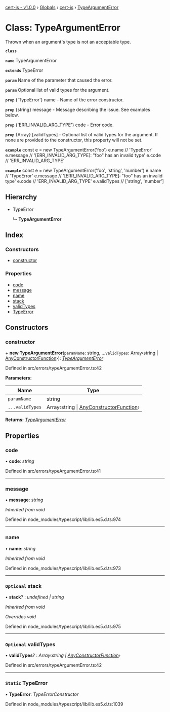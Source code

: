 [cert-is - v1.0.0](../README.md) › [Globals](../globals.md) › [cert-is](../modules/cert_is.md) › [TypeArgumentError](cert_is.typeargumenterror.md)

# Class: TypeArgumentError

Thrown when an argument's type is not an acceptable type.

**`class`** 

**`name`** TypeArgumentError

**`extends`** TypeError

**`param`** Name of the parameter that caused the error.

**`param`** Optional list of valid types for the argument.

**`prop`** {'TypeError'} name    - Name of the error constructor.

**`prop`** {string}      message - Message describing the issue. See examples below.

**`prop`** {'ERR_INVALID_ARG_TYPE'} code - Error code.

**`prop`** {Array}   [validTypes] - Optional list of valid types for the
argument. If none are provided to the constructor, this property will not
be set.

**`example`** 
const e = new TypeArgumentError('foo')
e.name    // 'TypeError'
e.message // '[ERR_INVALID_ARG_TYPE]: "foo" has an invalid type'
e.code    // 'ERR_INVALID_ARG_TYPE'

**`example`** 
const e = new TypeArgumentError('foo', 'string', 'number')
e.name       // 'TypeError'
e.message    // '[ERR_INVALID_ARG_TYPE]: "foo" has an invalid type'
e.code       // 'ERR_INVALID_ARG_TYPE'
e.validTypes // ['string', 'number']

## Hierarchy

* TypeError

  ↳ **TypeArgumentError**

## Index

### Constructors

* [constructor](cert_is.typeargumenterror.md#constructor)

### Properties

* [code](cert_is.typeargumenterror.md#code)
* [message](cert_is.typeargumenterror.md#message)
* [name](cert_is.typeargumenterror.md#name)
* [stack](cert_is.typeargumenterror.md#optional-stack)
* [validTypes](cert_is.typeargumenterror.md#optional-validtypes)
* [TypeError](cert_is.typeargumenterror.md#static-typeerror)

## Constructors

###  constructor

\+ **new TypeArgumentError**(`paramName`: string, ...`validTypes`: Array‹string | [AnyConstructorFunction](../modules/cert_is.md#anyconstructorfunction)›): *[TypeArgumentError](cert_is.typeargumenterror.md)*

Defined in src/errors/typeArgumentError.ts:42

**Parameters:**

Name | Type |
------ | ------ |
`paramName` | string |
`...validTypes` | Array‹string &#124; [AnyConstructorFunction](../modules/cert_is.md#anyconstructorfunction)› |

**Returns:** *[TypeArgumentError](cert_is.typeargumenterror.md)*

## Properties

###  code

• **code**: *string*

Defined in src/errors/typeArgumentError.ts:41

___

###  message

• **message**: *string*

*Inherited from void*

Defined in node_modules/typescript/lib/lib.es5.d.ts:974

___

###  name

• **name**: *string*

*Inherited from void*

Defined in node_modules/typescript/lib/lib.es5.d.ts:973

___

### `Optional` stack

• **stack**? : *undefined | string*

*Inherited from void*

*Overrides void*

Defined in node_modules/typescript/lib/lib.es5.d.ts:975

___

### `Optional` validTypes

• **validTypes**? : *Array‹string | [AnyConstructorFunction](../modules/cert_is.md#anyconstructorfunction)›*

Defined in src/errors/typeArgumentError.ts:42

___

### `Static` TypeError

▪ **TypeError**: *TypeErrorConstructor*

Defined in node_modules/typescript/lib/lib.es5.d.ts:1039
